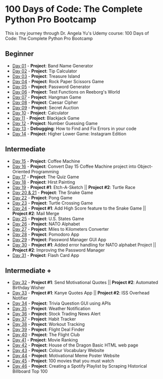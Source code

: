 # 100 Days of Code: The Complete Python Pro Bootcamp

This is my journey through Dr. Angela Yu's Udemy course: 100 Days of Code: The Complete Python Pro Bootcamp 

## Beginner

- [Day 01](https://github.com/cristobalgrau/100-days-of-python/tree/main/Beginner/Day-01) - **Project**: Band Name Generator
- [Day 02](https://github.com/cristobalgrau/100-days-of-python/tree/main/Beginner/Day-02) - **Project**: Tip Calculator
- [Day 03](https://github.com/cristobalgrau/100-days-of-python/tree/main/Beginner/Day-03) - **Project**: Treasure Island
- [Day 04](https://github.com/cristobalgrau/100-days-of-python/tree/main/Beginner/Day-04) - **Project**: Rock Paper Scissors Game
- [Day 05](https://github.com/cristobalgrau/100-days-of-python/tree/main/Beginner/Day-05) - **Project**: Password Generator
- [Day 06](https://github.com/cristobalgrau/100-days-of-python/tree/main/Beginner/Day-06) - **Project**: Test Functions on Reeborg's World
- [Day 07](https://github.com/cristobalgrau/100-days-of-python/tree/main/Beginner/Day-07) - **Project**: Hangman Game
- [Day 08](https://github.com/cristobalgrau/100-days-of-python/tree/main/Beginner/Day-08) - **Project**: Caesar Cipher
- [Day 09](https://github.com/cristobalgrau/100-days-of-python/tree/main/Beginner/Day-09) - **Project**: Secret Auction
- [Day 10](https://github.com/cristobalgrau/100-days-of-python/tree/main/Beginner/Day-10) - **Project**: Calculator
- [Day 11](https://github.com/cristobalgrau/100-days-of-python/tree/main/Beginner/Day-11) - **Project**: Blackjack Game
- [Day 12](https://github.com/cristobalgrau/100-days-of-python/tree/main/Beginner/Day-12) - **Project**: Number Guessing Game
- [Day 13](https://github.com/cristobalgrau/100-days-of-python/tree/main/Beginner/Day-13) - **Debugging**: How to Find and Fix Errors in your code 
- [Day 14](https://github.com/cristobalgrau/100-days-of-python/tree/main/Beginner/Day-14) - **Project**: Higher Lower Game: Instagram Edition

## Intermediate

- [Day 15](https://github.com/cristobalgrau/100-days-of-python/tree/main/Intermediate/Day-15) - **Project**: Coffee Machine
- [Day 16](https://github.com/cristobalgrau/100-days-of-python/tree/main/Intermediate/Day-16) - **Project**: Convert Day 15 Coffee Machine project into Object-Oriented Programming
- [Day 17](https://github.com/cristobalgrau/100-days-of-python/tree/main/Intermediate/Day-17) - **Project**: The Quiz Game
- [Day 18](https://github.com/cristobalgrau/100-days-of-python/tree/main/Intermediate/Day-18) - **Project**: Hirst Painting
- [Day 19](https://github.com/cristobalgrau/100-days-of-python/tree/main/Intermediate/Day-19) - **Project #1**: Etch-A-Sketch  ||  **Project #2**: Turtle Race
- [Day 20 & 21](https://github.com/cristobalgrau/100-days-of-python/tree/main/Intermediate/Day-20-21) - **Project**: The Snake Game
- [Day 22](https://github.com/cristobalgrau/100-days-of-python/tree/main/Intermediate/Day-22) - **Project**: Pong Game
- [Day 23](https://github.com/cristobalgrau/100-days-of-python/tree/main/Intermediate/Day-23) - **Project**: Turtle Crossing Game
- [Day 24](https://github.com/cristobalgrau/100-days-of-python/tree/main/Intermediate/Day-24) - **Project #1**: Add High Score feature to the Snake Game  ||  **Project #2**: Mail Merge
- [Day 25](https://github.com/cristobalgrau/100-days-of-python/tree/main/Intermediate/Day-25) - **Project**: U.S. States Game
- [Day 26](https://github.com/cristobalgrau/100-days-of-python/tree/main/Intermediate/Day-26) - **Project**: NATO Alphabet
- [Day 27](https://github.com/cristobalgrau/100-days-of-python/tree/main/Intermediate/Day-27) - **Project**: Miles to Kilometers Converter
- [Day 28](https://github.com/cristobalgrau/100-days-of-python/tree/main/Intermediate/Day-28) - **Project**: Pomodoro App
- [Day 29](https://github.com/cristobalgrau/100-days-of-python/tree/main/Intermediate/Day-29) - **Project**: Password Manager GUI App
- [Day 30](https://github.com/cristobalgrau/100-days-of-python/tree/main/Intermediate/Day-30) - **Project #1**: Added error handling for NATO alphabet Project  ||  **Project #2**: Improving the Password Manager
- [Day 31](https://github.com/cristobalgrau/100-days-of-python/tree/main/Intermediate/Day-31) - **Project**: Flash Card App

## Intermediate +

- [Day 32](https://github.com/cristobalgrau/100-days-of-python/tree/main/Intermediate%2B/day-32) - **Project #1**: Send Motivational Quotes  ||  **Project #2**: Automated Birthday Wisher
- [Day 33](https://github.com/cristobalgrau/100-days-of-python/tree/main/Intermediate%2B/day-33) - **Project #1**: Kanye Quotes App  ||  **Project #2**: ISS Overhead Notifier
- [Day 34](https://github.com/cristobalgrau/100-days-of-python/tree/main/Intermediate%2B/day-34) - **Project**: Trivia Question GUI using APIs
- [Day 35](https://github.com/cristobalgrau/100-days-of-python/tree/main/Intermediate%2B/day-35) - **Project**: Weather Notification
- [Day 36](https://github.com/cristobalgrau/100-days-of-python/tree/main/Intermediate%2B/day-36) - **Project**: Stock Trading News Alert
- [Day 37](https://github.com/cristobalgrau/100-days-of-python/tree/main/Intermediate%2B/day-37) - **Project**: Habit Tracker
- [Day 38](https://github.com/cristobalgrau/100-days-of-python/tree/main/Intermediate%2B/day-38) - **Project**: Workout Tracking
- [Day 39](https://github.com/cristobalgrau/100-days-of-python/tree/main/Intermediate%2B/day-39) - **Project**: Flight Deal Finder
- [Day 40](https://github.com/cristobalgrau/100-days-of-python/tree/main/Intermediate%2B/day-40) - **Project**: The Flight Club
- [Day 41](https://github.com/cristobalgrau/100-days-of-python/tree/main/Intermediate%2B/day-41) - **Project**: Movie Ranking
- [Day 42](https://github.com/cristobalgrau/100-days-of-python/tree/main/Intermediate%2B/day-42) - **Project**: House of the Dragon Basic HTML web page
- [Day 43](https://github.com/cristobalgrau/100-days-of-python/tree/main/Intermediate%2B/day-43) - **Project**: Colour Vocabulary Website
- [Day 44](https://github.com/cristobalgrau/100-days-of-python/tree/main/Intermediate%2B/day-44) - **Project**: Motivational Meme Poster Website
- [Day 45](https://github.com/cristobalgrau/100-days-of-python/tree/main/Intermediate%2B/day-45) - **Project**: 100 movies that you must watch
- [Day 46](https://github.com/cristobalgrau/100-days-of-python/tree/main/Intermediate%2B/day-46) - **Project**: Creating a Spotify Playlist by Scraping Historical Billboard Top 100

